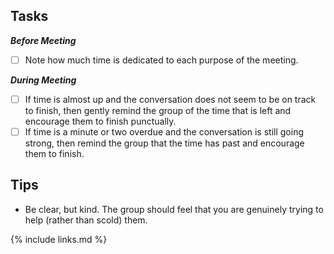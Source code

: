 ## Tasks

***Before Meeting***

- [ ] Note how much time is dedicated to each purpose of the meeting.

***During Meeting***

- [ ] If time is almost up and the conversation does not seem to be on track to finish,
then gently remind the group of the time that is left and encourage them to finish punctually.
- [ ] If time is a minute or two overdue and the conversation is still going strong,
then remind the group that the time has past and encourage them to finish.

## Tips

* Be clear, but kind.
The group should feel that you are genuinely trying to help (rather than scold) them.

{% include links.md %}
